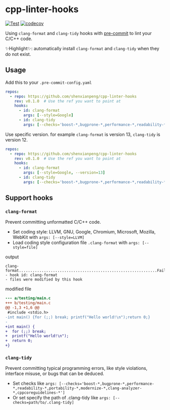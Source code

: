 # cpp-linter-hooks

[![Test](https://github.com/shenxianpeng/cpp-linter-hooks/actions/workflows/test.yml/badge.svg)](https://github.com/shenxianpeng/cpp-linter-hooks/actions/workflows/test.yml) [![codecov](https://codecov.io/gh/shenxianpeng/cpp-linter-hooks/branch/master/graph/badge.svg?token=L74Z3HZ4Y5)](https://codecov.io/gh/shenxianpeng/cpp-linter-hooks)

Using `clang-format` and `clang-tidy` hooks with [pre-commit](https://pre-commit.com/) to lint your C/C++ code.

✨Highlight✨: automatically install `clang-format` and `clang-tidy` when they do not exist.

## Usage

Add this to your `.pre-commit-config.yaml`

```yaml
repos:
  - repo: https://github.com/shenxianpeng/cpp-linter-hooks
    rev: v0.1.0  # Use the ref you want to point at
    hooks:
      - id: clang-format
        args: [--style=Google]
      - id: clang-tidy
        args: [--checks='boost-*,bugprone-*,performance-*,readability-*,portability-*,modernize-*,clang-analyzer-*,cppcoreguidelines-*']
```

Use specific version. for example `clang-format` is version 13, `clang-tidy` is version 12.

```yaml
repos:
  - repo: https://github.com/shenxianpeng/cpp-linter-hooks
    rev: v0.1.0  # Use the ref you want to point at
    hooks:
      - id: clang-format
        args: [--style=Google, --version=13]
      - id: clang-tidy
        args: [--checks='boost-*,bugprone-*,performance-*,readability-*,portability-*,modernize-*,clang-analyzer-*,cppcoreguidelines-*', --version=12]
```

## Support hooks

### `clang-format`

Prevent committing unformatted C/C++ code.

* Set coding style: LLVM, GNU, Google, Chromium, Microsoft, Mozilla, WebKit with `args: [--style=LLVM]`
* Load coding style configuration file `.clang-format` with `args: [--style=file]`

output

```
clang-format.............................................................Failed
- hook id: clang-format
- files were modified by this hook
```
modified file
```diff
--- a/testing/main.c
+++ b/testing/main.c
@@ -1,3 +1,6 @@
 #include <stdio.h>
-int main() {for (;;) break; printf("Hello world!\n");return 0;}
-
+int main() {
+  for (;;) break;
+  printf("Hello world!\n");
+  return 0;
+}
```

### `clang-tidy`

Prevent committing typical programming errors, like style violations, interface misuse, or bugs that can be deduced.

* Set checks like `args: [--checks='boost-*,bugprone-*,performance-*,readability-*,portability-*,modernize-*,clang-analyzer-*,cppcoreguidelines-*']`
* Or set specify the path of .clang-tidy like `args: [--checks=path/to/.clang-tidy]`
